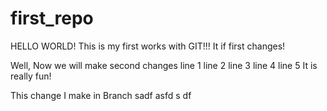 # first_repo

HELLO
WORLD!
This is my first works with GIT!!!
It if first changes!


Well, Now we will make second changes
line 1
line 2
line 3
line 4
line 5
It is really fun!

This change I make in Branch
sadf
asfd
s
df
